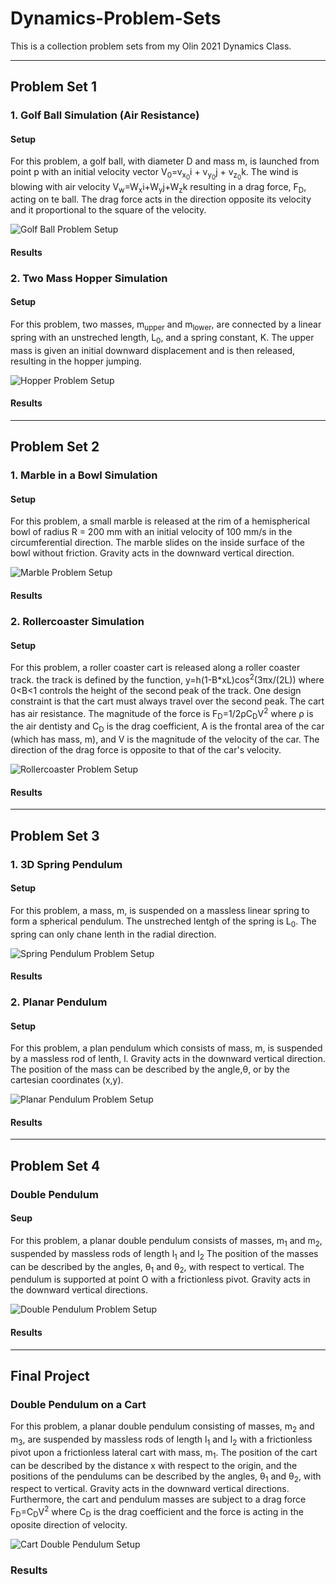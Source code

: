 # Dynamics-Problem-Sets
This is a collection problem sets from my Olin 2021 Dynamics Class.

---

## Problem Set 1

### 1. Golf Ball Simulation (Air Resistance)

#### Setup
For this problem, a golf ball, with diameter D and mass m, is launched from point p with an initial velocity vector V<sub>0</sub>=v<sub>x<sub>0</sub></sub>i + v<sub>y<sub>0</sub></sub>j + v<sub>z<sub>0</sub></sub>k. The wind is blowing with air velocity V<sub>w</sub>=W<sub>x</sub>i+W<sub>y</sub>j+W<sub>z</sub>k resulting in a drag force, F<sub>D</sub>, acting on te ball. The drag force acts in the direction opposite its velocity and it proportional to the square of the velocity.

![Golf Ball Problem Setup](/Images/setup/golf.png)


#### Results

### 2. Two Mass Hopper Simulation

#### Setup
For this problem, two masses, m<sub>upper</sub> and m<sub>lower</sub>, are connected by a linear spring with an unstreched length, L<sub>0</sub>, and a spring constant, K. The upper mass is given an initial downward displacement and is then released, resulting in the hopper jumping.

![Hopper Problem Setup](/Images/setup/hopper.png)

#### Results

---

## Problem Set 2

### 1. Marble in a Bowl Simulation

#### Setup
For this problem, a small marble is released at the rim of a hemispherical bowl of radius R = 200 mm with an initial velocity of 100 mm/s in the circumferential direction. The marble slides on the inside surface of the bowl without friction. Gravity acts in the downward vertical direction.

![Marble Problem Setup](/Images/setup/marble.png)

#### Results


### 2. Rollercoaster Simulation

#### Setup
For this problem, a roller coaster cart is released along a roller coaster track.  the track is defined by the function, y=h(1-B\*xL)cos<sup>2</sup>(3πx/(2L)) where 0<B<1 controls the height of the second peak of the track. One design constraint is that the cart must always travel over the second peak. 
The cart has air resistance. The magnitude of the force is F<sub>D</sub>=1/2ρC<sub>D</sub>V<sup>2</sup> where ρ is the air dentisty and C<sub>D</sub> is the drag coefficient, A is the frontal area of the car (which has mass, m), and V is the magnitude of the velocity of the car. The direction of the drag force is opposite to that of the car's velocity.

![Rollercoaster Problem Setup](/Images/setup/rollercoaster.png)

#### Results

---

## Problem Set 3

### 1. 3D Spring Pendulum

#### Setup
For this problem, a mass, m, is suspended on a massless linear spring to form a spherical pendulum. The unstreched lentgh of the spring is L<sub>0</sub>. The spring can only chane lenth in the radial direction.

![Spring Pendulum Problem Setup](/Images/setup/spring-pendulum.png)

#### Results

### 2. Planar Pendulum

#### Setup
For this problem, a plan pendulum which consists of mass, m, is suspended by a massless rod of lenth, l. Gravity acts in the downward vertical direction. The position of the mass can be described by the angle,θ, or by the cartesian coordinates (x,y).

![Planar Pendulum Problem Setup](/Images/setup/planar-pendulum.png)

#### Results

---

## Problem Set 4

### Double Pendulum

#### Seup
For this problem, a planar double pendulum consists of masses, m<sub>1</sub> and m<sub>2</sub>, suspended by massless rods of length l<sub>1</sub> and l<sub>2</sub> The position of the masses can be described by the angles, θ<sub>1</sub> and θ<sub>2</sub>, with respect to vertical. The pendulum is supported at point O with a frictionless pivot. Gravity acts in the downward vertical directions. 

![Double Pendulum Problem Setup](/Images/setup/double-pendulum.png)

#### Results

---

## Final Project

### Double Pendulum on a Cart
For this problem, a planar double pendulum consisting of masses, m<sub>2</sub> and m<sub>3</sub>, are suspended by massless rods of length l<sub>1</sub> and l<sub>2</sub> with a frictionless pivot upon a frictionless lateral cart with mass, m<sub>1</sub>. The position of the cart can be described by the distance x with respect to the origin, and the positions of the pendulums can be described by the angles, θ<sub>1</sub> and θ<sub>2</sub>, with respect to vertical. Gravity acts in the downward vertical directions. Furthermore, the cart and pendulum masses are subject to a drag force F<sub>D</sub>=C<sub>D</sub>V<sup>2</sup> where C<sub>D</sub> is the drag coefficient and the force is acting in the oposite direction of velocity. 

![Cart Double Pendulum Setup](/Images/setup/cart-pendulum.png)

### Results
